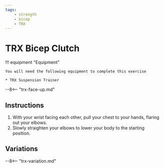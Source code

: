 ```yaml
---
tags:
    - strength
    - bicep
    - TRX
---
```


# TRX Bicep Clutch

!!! equipment "Equipment"

    You will need the following equipment to complete this exercise
    
    * TRX Suspension Trainer

--8<-- "trx-face-up.md"

## Instructions

1. With your wrist facing each other, pull your chest to your hands, flaring out your elbows.
2. Slowly straighten your elbows to lower your body to the starting position.

## Variations

--8<-- "trx-variation.md"
